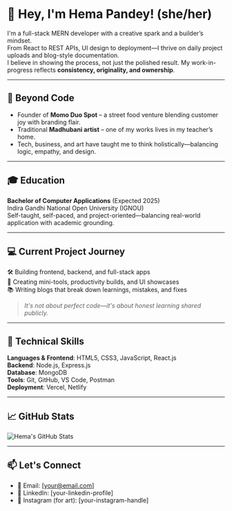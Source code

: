# 👋 Hey, I'm Hema Pandey! (she/her)

I'm a full-stack MERN developer with a creative spark and a builder’s mindset.  
From React to REST APIs, UI design to deployment—I thrive on daily project uploads and blog-style documentation.  
I believe in showing the process, not just the polished result. My work-in-progress reflects **consistency, originality, and ownership**.

---

## 🍜 Beyond Code

- Founder of **Momo Duo Spot** – a street food venture blending customer joy with branding flair.
- Traditional **Madhubani artist** – one of my works lives in my teacher’s home.
- Tech, business, and art have taught me to think holistically—balancing logic, empathy, and design.

---

## 🎓 Education

**Bachelor of Computer Applications** (Expected 2025)  
Indira Gandhi National Open University (IGNOU)  
Self-taught, self-paced, and project-oriented—balancing real-world application with academic grounding.

---

## 💻 Current Project Journey

🛠 Building frontend, backend, and full-stack apps  
🧩 Creating mini-tools, productivity builds, and UI showcases  
📚 Writing blogs that break down learnings, mistakes, and fixes  
> *It's not about perfect code—it's about honest learning shared publicly.*

---

## 🔧 Technical Skills

**Languages & Frontend**: HTML5, CSS3, JavaScript, React.js  
**Backend**: Node.js, Express.js  
**Database**: MongoDB  
**Tools**: Git, GitHub, VS Code, Postman  
**Deployment**: Vercel, Netlify

---

## 📈 GitHub Stats

![Hema's GitHub Stats](https://github-readme-stats.vercel.app/api?username=hema-pandey&show_icons=true&theme=radical)

---

## 📫 Let's Connect

- 💌 Email: [your@email.com]
- 💼 LinkedIn: [your-linkedin-profile]
- 🎨 Instagram (for art): [your-instagram-handle]
